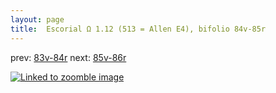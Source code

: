 ```yaml
---
layout: page
title:  Escorial Ω 1.12 (513 = Allen E4), bifolio 84v-85r
---
```


prev: [83v-84r](../83v-84r/) next: [85v-86r](../85v-86r/)



[![Linked to zoomble image](http://www.homermultitext.org/iipsrv?IIIF=/project/homer/pyramidal/deepzoom/hmt/e3bifolio/v1/E3_84v_85r.tif/full/2000,/0/default.jpg)](http://www.homermultitext.org/ict2/?urn=urn:cite2:hmt:e3bifolio.v1:E3_84v_85r)

